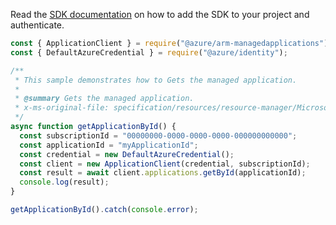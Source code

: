 Read the [SDK documentation](https://github.com/Azure/azure-sdk-for-js/blob/%40azure%2Farm-managedapplications_2.0.1/sdk/managedapplications/arm-managedapplications/README.md) on how to add the SDK to your project and authenticate.

```javascript
const { ApplicationClient } = require("@azure/arm-managedapplications");
const { DefaultAzureCredential } = require("@azure/identity");

/**
 * This sample demonstrates how to Gets the managed application.
 *
 * @summary Gets the managed application.
 * x-ms-original-file: specification/resources/resource-manager/Microsoft.Solutions/stable/2018-06-01/examples/getApplicationById.json
 */
async function getApplicationById() {
  const subscriptionId = "00000000-0000-0000-0000-000000000000";
  const applicationId = "myApplicationId";
  const credential = new DefaultAzureCredential();
  const client = new ApplicationClient(credential, subscriptionId);
  const result = await client.applications.getById(applicationId);
  console.log(result);
}

getApplicationById().catch(console.error);
```
